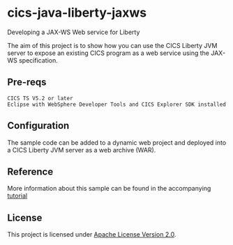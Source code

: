 # cics-java-liberty-jaxws

Developing a JAX-WS Web service for Liberty

The aim of this project is to show how you can use the CICS Liberty JVM server to expose an existing CICS program as a web service using the JAX-WS specification.

## Pre-reqs

    CICS TS V5.2 or later
    Eclipse with WebSphere Developer Tools and CICS Explorer SDK installed

## Configuration

The sample  code can be added to a dynamic web project and deployed into a CICS Liberty JVM server as a web archive (WAR).

## Reference

More information about this sample can be found in the accompanying [tutorial](Blog.md)

## License
This project is licensed under [Apache License Version 2.0](LICENSE). 
